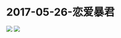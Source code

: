 # 2017-05-26-恋爱暴君
![](https://bilicover2017.github.io/Android/2017-05-26-恋爱暴君.jpg)
![](https://bilicover2017.github.io/PC/2017-05-26.jpg)
